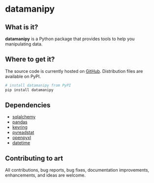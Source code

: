 # datamanipy

## What is it?

**datamanipy** is a Python package that provides tools to help you manipulating data.

## Where to get it?

The source code is currently hosted on [GitHub](https://github.com/alplepot/datamanipy).
Distribution files are available on PyPI.

```sh
# install datamanipy from PyPI
pip install datamanipy
```

## Dependencies

- [sqlalchemy](https://docs.sqlalchemy.org/en/14/)
- [pandas](https://pandas.pydata.org/)
- [keyring](https://keyring.readthedocs.io)
- [pyreadstat](https://pyreadstat.readthedocs.io)
- [openpyxl](https://openpyxl.readthedocs.io)
- [datetime](https://docs.python.org/3/library/datetime.html)

## Contributing to art

All contributions, bug reports, bug fixes, documentation improvements, enhancements, and ideas are welcome.
